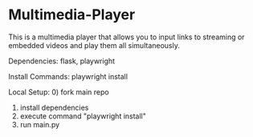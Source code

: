 # Multimedia-Player
This is a multimedia player that allows you to input links to streaming or embedded videos and play them all simultaneously.

Dependencies:
flask, 
playwright

Install Commands:
playwright install

Local Setup:
0) fork main repo
1) install dependencies
2) execute command "playwright install"
3) run main.py
